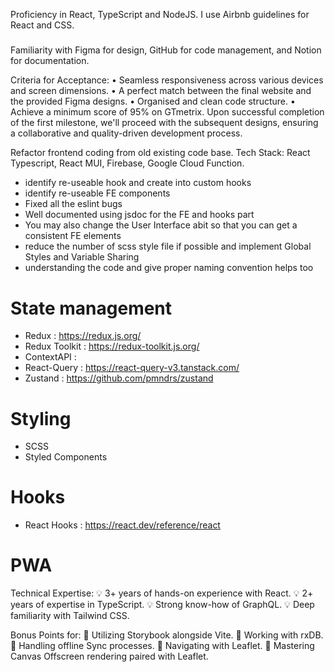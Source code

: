 Proficiency in React, TypeScript and NodeJS.
I use Airbnb guidelines for React and CSS.

#####

Familiarity with Figma for design, GitHub for code management, and Notion for documentation.

Criteria for Acceptance:
• Seamless responsiveness across various devices and screen dimensions.
• A perfect match between the final website and the provided Figma designs.
• Organised and clean code structure.
• Achieve a minimum score of 95% on GTmetrix.
Upon successful completion of the first milestone, we'll proceed with the subsequent designs, ensuring a collaborative and quality-driven development process.

Refactor frontend coding from old existing code base. Tech Stack: React Typescript, React MUI, Firebase, Google Cloud Function.

- identify re-useable hook and create into custom hooks
- identify re-useable FE components
- Fixed all the eslint bugs
- Well documented using jsdoc for the FE and hooks part
- You may also change the User Interface abit so that you can get a consistent FE elements
- reduce the number of scss style file if possible and implement Global Styles and Variable Sharing
- understanding the code and give proper naming convention helps too

# State management

- Redux : https://redux.js.org/
- Redux Toolkit : https://redux-toolkit.js.org/
- ContextAPI :
- React-Query : https://react-query-v3.tanstack.com/
- Zustand : https://github.com/pmndrs/zustand

# Styling

- SCSS
- Styled Components

# Hooks

- React Hooks : https://react.dev/reference/react

# PWA

Technical Expertise:
💡 3+ years of hands-on experience with React.
💡 2+ years of expertise in TypeScript.
💡 Strong know-how of GraphQL.
💡 Deep familiarity with Tailwind CSS.

Bonus Points for:
🌟 Utilizing Storybook alongside Vite.
🌟 Working with rxDB.
🌟 Handling offline Sync processes.
🌟 Navigating with Leaflet.
🌟 Mastering Canvas Offscreen rendering paired with Leaflet.

